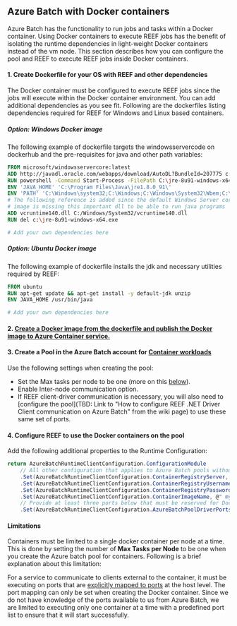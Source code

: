 ﻿## Azure Batch with Docker containers
Azure Batch has the functionality to run jobs and tasks within a Docker container. Using Docker containers to execute REEF jobs has the benefit of isolating the runtime dependencies in light-weight Docker containers instead of the vm node. This section describes how you can configure the pool and REEF to execute REEF jobs inside Docker containers.

#### 1. Create Dockerfile for your OS with REEF and other dependencies 
The Docker container must be configured to execute REEF jobs since the jobs will execute within the Docker container environment. You can add additional dependencies as you see fit. Following are the dockerfiles listing dependencies required for REEF for Windows and Linux based containers.

##### Option: Windows Docker image

The following example of dockerfile targets the windowsservercode on dockerhub and the pre-requisites for java and other path variables:

````dockerfile
FROM microsoft/windowsservercore:latest
ADD http://javadl.oracle.com/webapps/download/AutoDL?BundleId=207775 c:\jre-8u91-windows-x64.exe
RUN powershell -Command Start-Process -FilePath C:\jre-8u91-windows-x64.exe -PassThru -Wait -ArgumentList \"/s /L c:\Java64.log\"
ENV 'JAVA_HOME' 'C:\Program Files\Java\jre1.8.0_91\'
ENV 'PATH' 'C:\Windows\system32;C:\Windows;C:\Windows\System32\Wbem;C:\Windows\System32\WindowsPowerShell\v1.0\;C:\Users\ContainerAdministrator\AppData\Local\Microsoft\WindowsApps;C:\Program Files\Java\jre1.8.0_91\bin\'
# The following reference is added since the default Windows Server core 
# image is missing this important dll to be able to run java programs
ADD vcruntime140.dll C:/Windows/System32/vcruntime140.dll
RUN del c:\jre-8u91-windows-x64.exe

# Add your own dependencies here
````

##### Option: Ubuntu Docker image

The following example of dockerfile installs the jdk and necessary utilities required by REEF:
````dockerfile
FROM ubuntu
RUN apt-get update && apt-get install -y default-jdk unzip
ENV JAVA_HOME /usr/bin/java

# Add your own dependencies here
````

#### 2. [Create a Docker image from the dockerfile and publish the Docker image to Azure Container service.](https://docs.microsoft.com/en-us/azure/container-service/kubernetes/container-service-tutorial-kubernetes-prepare-acr)

#### 3. Create a Pool in the Azure Batch account for [Container workloads](https://docs.microsoft.com/en-us/azure/batch/batch-docker-container-workloads)  
Use the following settings when creating the pool:  
*    Set the Max tasks per node to be one (more on this [below](#Limitations)).  
*    Enable Inter-node communication option.
*   If REEF client-driver communication is necessary, you will also need to [configure the pool](TBD: Link to "How to configure REEF .NET Driver Client communication on Azure Batch" from the wiki page) to use these same set of ports.

#### 4. Configure REEF to use the Docker containers on the pool
Add the following additional properties to the Runtime Configuration:  

````csharp
return AzureBatchRuntimeClientConfiguration.ConfigurationModule
    // All other configuration that applies to Azure Batch pools without containers is also required here. The following is additional configuration that is required.
    .Set(AzureBatchRuntimeClientConfiguration.ContainerRegistryServer, @" mycontainerservice.azurecr.io")
    .Set(AzureBatchRuntimeClientConfiguration.ContainerRegistryUsername, @"<registry name from container service – Access Keys section>")
    .Set(AzureBatchRuntimeClientConfiguration.ContainerRegistryPassword, @"<password from container service – Access Keys section>")
    .Set(AzureBatchRuntimeClientConfiguration.ContainerImageName, @" mycontainerservice.azurecr.io/mydockerimage")
    // Provide at least three ports below that must be reserved for Docker container execution on the vm nodes (one each for http server, wake and name server).
    .Set(AzureBatchRuntimeClientConfiguration.AzureBatchPoolDriverPortsList, new List<string> { "2000", "2001", "2002" };)
````

#### Limitations

Containers must be limited to a single docker container per node at a time. This is done by setting the number of **Max Tasks per Node** to be one when you create the Azure batch pool for containers. Following is a brief explanation about this limitation:  
 
 For a service to communicate to clients external to the container, it must be executing on ports that are [explicitly mapped to ports](https://docs.docker.com/engine/reference/run/#expose-incoming-ports) at the host level. The port mapping can only be set when creating the Docker container. Since we do not have knowledge of the ports available to us from Azure Batch, we are limited to executing only one container at a time with a predefined port list to ensure that it will start successfully.